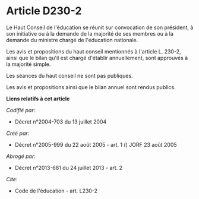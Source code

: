 # Article D230-2

Le Haut Conseil de l'éducation se réunit sur convocation de son président, à son initiative ou à la demande de la majorité de
ses membres ou à la demande du ministre chargé de l'éducation nationale.

Les avis et propositions du haut conseil mentionnés à l'article L. 230-2, ainsi que le bilan qu'il est chargé d'établir
annuellement, sont approuvés à la majorité simple.

Les séances du haut conseil ne sont pas publiques.

Les avis et propositions ainsi que le bilan annuel sont rendus publics.

**Liens relatifs à cet article**

_Codifié par_:

  - Décret n°2004-703 du 13 juillet 2004

_Créé par_:

  - Décret n°2005-999 du 22 août 2005 - art. 1 () JORF 23 août 2005

_Abrogé par_:

  - Décret n°2013-681 du 24 juillet 2013 - art. 2

_Cite_:

  - Code de l'éducation - art. L230-2

